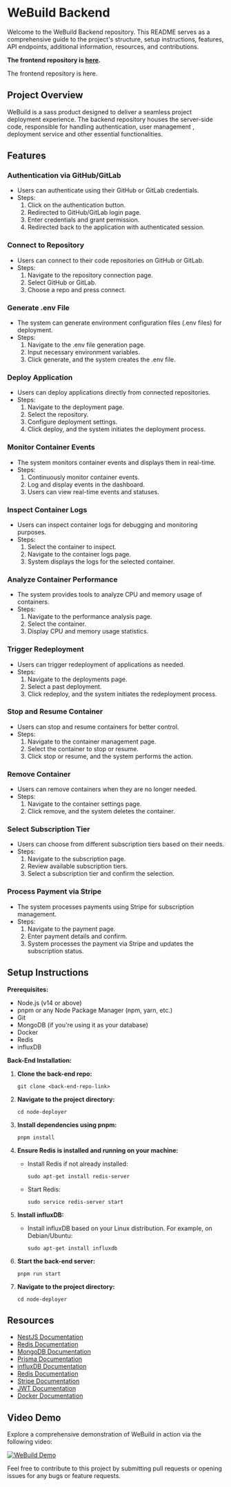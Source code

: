 # WeBuild Backend

Welcome to the WeBuild Backend repository. This README serves as a comprehensive guide to the project's structure, setup instructions, features, API endpoints, additional information, resources, and contributions.

**The frontend repository is [here](https://github.com/engyahmed7/node-deployer-frontend).**

The frontend repository is here.


## Project Overview

WeBuild is a sass product designed to deliver a seamless project deployment experience. The backend repository houses the server-side code, responsible for handling authentication, user management , deployment service and other essential functionalities.

## Features

### Authentication via GitHub/GitLab

- Users can authenticate using their GitHub or GitLab credentials.
- Steps:
  1. Click on the authentication button.
  2. Redirected to GitHub/GitLab login page.
  3. Enter credentials and grant permission.
  4. Redirected back to the application with authenticated session.

### Connect to Repository

- Users can connect to their code repositories on GitHub or GitLab.
- Steps:
  1. Navigate to the repository connection page.
  2. Select GitHub or GitLab.
  3. Choose a repo and press connect.

### Generate .env File

- The system can generate environment configuration files (.env files) for deployment.
- Steps:
  1. Navigate to the .env file generation page.
  2. Input necessary environment variables.
  3. Click generate, and the system creates the .env file.

### Deploy Application

- Users can deploy applications directly from connected repositories.
- Steps:
  1. Navigate to the deployment page.
  2. Select the repository.
  3. Configure deployment settings.
  4. Click deploy, and the system initiates the deployment process.

### Monitor Container Events

- The system monitors container events and displays them in real-time.
- Steps:
  1. Continuously monitor container events.
  2. Log and display events in the dashboard.
  3. Users can view real-time events and statuses.

### Inspect Container Logs

- Users can inspect container logs for debugging and monitoring purposes.
- Steps:
  1. Select the container to inspect.
  2. Navigate to the container logs page.
  3. System displays the logs for the selected container.

### Analyze Container Performance

- The system provides tools to analyze CPU and memory usage of containers.
- Steps:
  1. Navigate to the performance analysis page.
  2. Select the container.
  3. Display CPU and memory usage statistics.

### Trigger Redeployment

- Users can trigger redeployment of applications as needed.
- Steps:
  1. Navigate to the deployments page.
  2. Select a past deployment.
  3. Click redeploy, and the system initiates the redeployment process.

### Stop and Resume Container

- Users can stop and resume containers for better control.
- Steps:
  1. Navigate to the container management page.
  2. Select the container to stop or resume.
  3. Click stop or resume, and the system performs the action.

### Remove Container

- Users can remove containers when they are no longer needed.
- Steps:
  1. Navigate to the container settings page.
  2. Click remove, and the system deletes the container.

### Select Subscription Tier

- Users can choose from different subscription tiers based on their needs.
- Steps:
  1. Navigate to the subscription page.
  2. Review available subscription tiers.
  3. Select a subscription tier and confirm the selection.

### Process Payment via Stripe

- The system processes payments using Stripe for subscription management.
- Steps:
  1. Navigate to the payment page.
  2. Enter payment details and confirm.
  3. System processes the payment via Stripe and updates the subscription status.

## Setup Instructions

**Prerequisites:**

- Node.js (v14 or above)
- pnpm or any Node Package Manager (npm, yarn, etc.)
- Git
- MongoDB (if you're using it as your database)
- Docker
- Redis
- influxDB

**Back-End Installation:**

1. **Clone the back-end repo:**
   ```
   git clone <back-end-repo-link>
   ```
2. **Navigate to the project directory:**
   ```
   cd node-deployer
   ```
3. **Install dependencies using pnpm:**
   ```
   pnpm install
   ```
4. **Ensure Redis is installed and running on your machine:**

   - Install Redis if not already installed:
     ```
     sudo apt-get install redis-server
     ```
   - Start Redis:
     ```
     sudo service redis-server start
     ```

5. **Install influxDB:**

   - Install influxDB based on your Linux distribution. For example, on Debian/Ubuntu:

     ```
     sudo apt-get install influxdb
     ```

6. **Start the back-end server:**
   ```
   pnpm run start
   ```
7. **Navigate to the project directory:**
   ```
   cd node-deployer
   ```

## Resources

- [NestJS Documentation](https://docs.nestjs.com/)
- [Redis Documentation](https://redis.io/documentation)
- [MongoDB Documentation](https://www.mongodb.com/docs/)
- [Prisma Documentation](https://www.prisma.io/docs)
- [influxDB Documentation](https://docs.influxdata.com/)
- [Redis Documentation](https://redis.io/documentation)
- [Stripe Documentation](https://stripe.com/docs)
- [JWT Documentation](https://jwt.io/introduction/)
- [Docker Documentation](https://docs.docker.com/)

## Video Demo

Explore a comprehensive demonstration of WeBuild in action via the following video:

[![WeBuild Demo](https://img.youtube.com/vi/UXnWZMVCsUc/0.jpg)](https://youtu.be/UXnWZMVCsUc)


Feel free to contribute to this project by submitting pull requests or opening issues for any bugs or feature requests.
